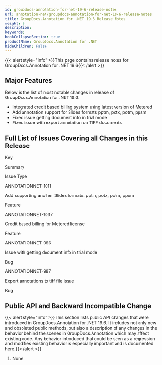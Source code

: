 ```yaml
---
id: groupdocs-annotation-for-net-19-6-release-notes
url: annotation-net/groupdocs-annotation-for-net-19-6-release-notes
title: GroupDocs.Annotation for .NET 19.6 Release Notes
weight: 5
description: 
keywords: 
bookCollapseSection: true
productName: GroupDocs.Annotation for .NET
hideChildren: False
---
```

{{< alert style="info" >}}This page contains release notes for GroupDocs.Annotation for .NET 19.6{{< /alert >}}

## Major Features

Below is the list of most notable changes in release of GroupDocs.Annotation for .NET 19.6:

*   Integrated credit based billing system using latest version of Metered
*   Add annotation support for Slides formats pptm, potx, potm, ppsm
*   Fixed issue getting document info in trial mode
*   Fixed issue with export annotation on TIFF documents

## Full List of Issues Covering all Changes in this Release

Key

Summary

Issue Type

ANNOTATIONNET-1011

Add supporting another Slides formats: pptm, potx, potm, ppsm

Feature

ANNOTATIONNET-1037 

Credit based billing for Metered license

Feature

ANNOTATIONNET-986 

Issue with getting document info in trial mode

Bug

ANNOTATIONNET-987 

Export annotations to tiff file issue

Bug

## Public API and Backward Incompatible Change

{{< alert style="info" >}}This section lists public API changes that were introduced in GroupDocs.Annotation for .NET 19.6. It includes not only new and obsoleted public methods, but also a description of any changes in the behavior behind the scenes in GroupDocs.Annotation which may affect existing code. Any behavior introduced that could be seen as a regression and modifies existing behavior is especially important and is documented here.{{< /alert >}}

1.  None
